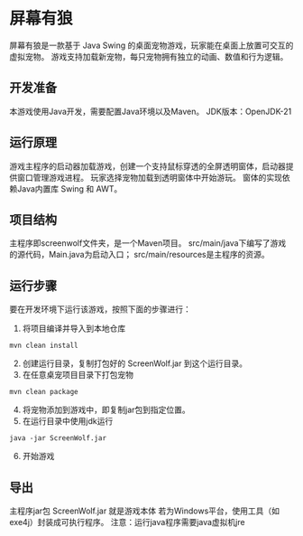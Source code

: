 # 屏幕有狼

屏幕有狼是一款基于 Java Swing 的桌面宠物游戏，玩家能在桌面上放置可交互的虚拟宠物。
游戏支持加载新宠物，每只宠物拥有独立的动画、数值和行为逻辑。


## 开发准备
本游戏使用Java开发，需要配置Java环境以及Maven。
JDK版本：OpenJDK-21


## 运行原理
游戏主程序的启动器加载游戏，创建一个支持鼠标穿透的全屏透明窗体，启动器提供窗口管理游戏进程。
玩家选择宠物加载到透明窗体中开始游玩。
窗体的实现依赖Java内置库 Swing 和 AWT。


## 项目结构
主程序即screenwolf文件夹，是一个Maven项目。
src/main/java下编写了游戏的源代码，Main.java为启动入口；
src/main/resources是主程序的资源。


## 运行步骤
要在开发环境下运行该游戏，按照下面的步骤进行：
1. 将项目编译并导入到本地仓库
```
mvn clean install
```
2. 创建运行目录，复制打包好的 ScreenWolf.jar 到这个运行目录。
3. 在任意桌宠项目目录下打包宠物
```
mvn clean package
```
4. 将宠物添加到游戏中，即复制jar包到指定位置。
5. 在运行目录中使用jdk运行
```
java -jar ScreenWolf.jar
```
6. 开始游戏


## 导出
主程序jar包 ScreenWolf.jar 就是游戏本体
若为Windows平台，使用工具（如exe4j）封装成可执行程序。
注意：运行java程序需要java虚拟机jre
